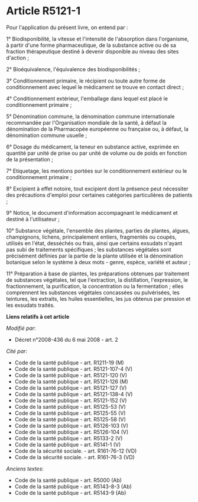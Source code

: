 # Article R5121-1

Pour l'application du présent livre, on entend par : 

1° Biodisponibilité, la vitesse et l'intensité de l'absorption dans l'organisme, à partir d'une forme pharmaceutique, de la
substance active ou de sa fraction thérapeutique destiné à devenir disponible au niveau des sites d'action ; 

2° Bioéquivalence, l'équivalence des biodisponibilités ; 

3° Conditionnement primaire, le récipient ou toute autre forme de conditionnement avec lequel le médicament se trouve en
contact direct ; 

4° Conditionnement extérieur, l'emballage dans lequel est placé le conditionnement primaire ; 

5° Dénomination commune, la dénomination commune internationale recommandée par l'Organisation mondiale de la santé, à défaut
la dénomination de la Pharmacopée européenne ou française ou, à défaut, la dénomination commune usuelle ; 

6° Dosage du médicament, la teneur en substance active, exprimée en quantité par unité de prise ou par unité de volume ou de
poids en fonction de la présentation ; 

7° Etiquetage, les mentions portées sur le conditionnement extérieur ou le conditionnement primaire ; 

8° Excipient à effet notoire, tout excipient dont la présence peut nécessiter des précautions d'emploi pour certaines
catégories particulières de patients ; 

9° Notice, le document d'information accompagnant le médicament et destiné à l'utilisateur ;

10° Substance végétale, l'ensemble des plantes, parties de plantes, algues, champignons, lichens, principalement entiers,
fragmentés ou coupés, utilisés en l'état, desséchés ou frais, ainsi que certains exsudats n'ayant pas subi de traitements
spécifiques ; les substances végétales sont précisément définies par la partie de la plante utilisée et la dénomination
botanique selon le système à deux mots - genre, espèce, variété et auteur ; 

11° Préparation à base de plantes, les préparations obtenues par traitement de substances végétales, tel que l'extraction, la
distillation, l'expression, le fractionnement, la purification, la concentration ou la fermentation ; elles comprennent les
substances végétales concassées ou pulvérisées, les teintures, les extraits, les huiles essentielles, les jus obtenus par
pression et les exsudats traités.

**Liens relatifs à cet article**

_Modifié par_:

  - Décret n°2008-436 du 6 mai 2008 - art. 2

_Cité par_:

  - Code de la santé publique - art. R1211-19 (M)
  - Code de la santé publique - art. R5121-107-4 (V)
  - Code de la santé publique - art. R5121-120 (V)
  - Code de la santé publique - art. R5121-126 (M)
  - Code de la santé publique - art. R5121-127 (V)
  - Code de la santé publique - art. R5121-138-4 (V)
  - Code de la santé publique - art. R5121-152 (V)
  - Code de la santé publique - art. R5125-53 (V)
  - Code de la santé publique - art. R5125-55 (V)
  - Code de la santé publique - art. R5125-58 (V)
  - Code de la santé publique - art. R5126-103 (V)
  - Code de la santé publique - art. R5126-104 (V)
  - Code de la santé publique - art. R5133-2 (V)
  - Code de la santé publique - art. R5141-1 (V)
  - Code de la sécurité sociale. - art. R161-76-12 (VD)
  - Code de la sécurité sociale. - art. R161-76-3 (VD)

_Anciens textes_:

  - Code de la santé publique - art. R5000 (Ab)
  - Code de la santé publique - art. R5143-8-3 (Ab)
  - Code de la santé publique - art. R5143-9 (Ab)

